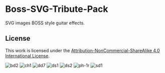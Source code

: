 # Boss-SVG-Tribute-Pack
SVG images BOSS style guitar effects.

## License

This work is licensed under the [Attribution-NonCommercial-ShareAlike 4.0 International License](https://creativecommons.org/licenses/by-nc-sa/4.0/).

![bd2](https://SVG-Effects-Pedals.github.io/Boss-SVG-Tribute-Pack/bd2.svg)
![ch1](https://SVG-Effects-Pedals.github.io/Boss-SVG-Tribute-Pack/ch1.svg)
![dd7](https://SVG-Effects-Pedals.github.io/Boss-SVG-Tribute-Pack/dd7.svg)
![ds1](https://SVG-Effects-Pedals.github.io/Boss-SVG-Tribute-Pack/ds1.svg)
![ds2](https://SVG-Effects-Pedals.github.io/Boss-SVG-Tribute-Pack/ds2.svg)
![ph-1r](https://SVG-Effects-Pedals.github.io/Boss-SVG-Tribute-Pack/ph-1r.svg)
![sd1](https://SVG-Effects-Pedals.github.io/Boss-SVG-Tribute-Pack/sd1.svg)
